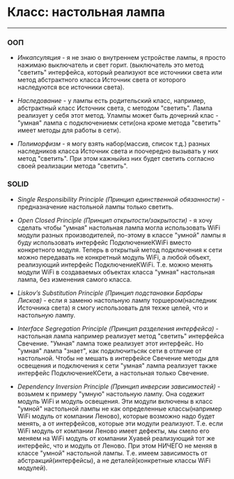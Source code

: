 # **Класс: настольная лампа**
***
### __ООП__

* _Инкапсуляция_  - я не знаю о внутреннем устройстве лампы, я просто нажимаю выключатель и свет горит.
(выключатель это метод "светить" интерфейса, который реализуют все источники 
света или метод абстрактного класса Источник света от которого наследуются все источники
света).

* _Наследование_  - у лампы есть родительский класс, например, абстрактный класс
Источник света, с методом "светить". Лампа реализует у себя этот метод. Улампы может
быть дочерний клас - "умная" лампа с подключениемк сети(она кроме метода "светить"
имеет методы для работы в сети).

* _Полиморфизм_  -  я могу взять набор(массив, список т.д.) разных наследников класса Источник света и
поочередно вызывать у них метод "светить". При этом кажныйиз них будет
светить согласно своей реализации метода "светить".

### __SOLID__

* _Single Responsibility Principle (Принцип единственной обязанности)_ - предназначение
настольной лампы только светить.

* _Open Closed Principle (Принцип открытости/закрытости)_ - я хочу сделать чтобы "умная" настольная лампа
могла использовать WiFi модули разных производителей, по-этому в классе "умной"
лампы я буду использовать интерфейс ПодключениеКWiFi вместо конкретного модуля. 
Теперь в открытый метод подключения к сети можно передавать не конкретный модуль WiFi, а 
любой объект, реализующий интерфейс ПодключениеКWiFi. Т.е. можно менять 
модули WiFi в создаваемых объектах класса "умная" настольная лампа, без изменения
самого класса.

* _Liskov’s Substitution Principle (Принцип подстановки Барбары Лисков)_ - 
если я заменю настольную лампу торшером(наследник Источника света) я смогу
использовать для техже целей, что и настольную лампу.

* _Interface Segregation Principle (Принцип разделения интерфейса)_ - 
настольная лампа  например реализует метод "светить" интерфейса Свечение. "Умная"
лампа тоже реализует этот интерфейс. Но "умная" лампа "знает", как подключитьсяк сети
в отличие от настольной. Чтобы не мешать в интерфейсе Свечение методы для
освещения и подключения к сети "умная" лампа реализует также интерфейс ПодключениеКСети,
а настольная только Свечение.

* _Dependency Inversion Principle (Принцип инверсии зависимостей)_ - возьмем к примеру
"умную" настольную лампу.  Она содежит модуль WiFi и модуль освещения. Эти модули
включены в класс "умной" настольной лампы не как определенные классы(например
WiFi модуль от компании Леново), которые возможно надо будет менять, а от интерфейсов,
которые эти модули реализуют. Т.е. если WiFi модуль от компании Леново имеет дефекты, мы смело 
его меняем на WiFi модуль от компании Хуавей реализующий тот же интерфейс, что 
и модуль от Леново. При этом НИЧЕГО не меняя в классе "умной" настольной лампы.
Т.е. имеем зависимость от абстракций(интерфейсы), а не деталей(конкретные классы WiFi модулей).